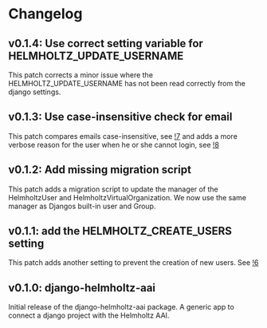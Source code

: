 # Changelog

## v0.1.4: Use correct setting variable for HELMHOLTZ_UPDATE_USERNAME

This patch corrects a minor issue where the HELMHOLTZ_UPDATE_USERNAME has not
been read correctly from the django settings.

## v0.1.3: Use case-insensitive check for email

This patch compares emails case-insensitive, see
[!7](https://gitlab.hzdr.de/hcdc/django/django-helmholtz-aai/-/merge_requests/7)
and adds a more verbose reason for the user when he or she cannot login, see
[!8](https://gitlab.hzdr.de/hcdc/django/django-helmholtz-aai/-/merge_requests/8)

## v0.1.2: Add missing migration script

This patch adds a migration script to update the manager of the HelmholtzUser and HelmholtzVirtualOrganization.
We now use the same manager as Djangos built-in user and Group.

## v0.1.1: add the HELMHOLTZ_CREATE_USERS setting

This patch adds another setting to prevent the creation of new users.
See [!6](https://gitlab.hzdr.de/hcdc/django/django-helmholtz-aai/-/merge_requests/6)


## v0.1.0: django-helmholtz-aai

Initial release of the django-helmholtz-aai package. A generic app to connect
a django project with the Helmholtz AAI.

